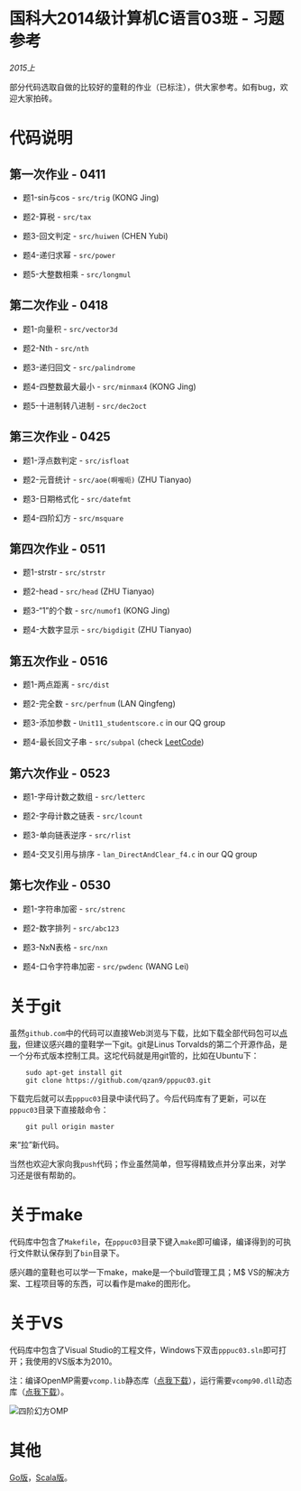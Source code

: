 # 国科大2014级计算机C语言03班 - 习题参考 #

*2015上*

部分代码选取自做的比较好的童鞋的作业（已标注），供大家参考。如有bug，欢迎大家拍砖。

# 代码说明 #

## 第一次作业 - 0411 ##

* 题1-sin与cos - `src/trig` (KONG Jing)

* 题2-算税 - `src/tax`

* 题3-回文判定 - `src/huiwen` (CHEN Yubi)

* 题4-递归求幂 - `src/power`

* 题5-大整数相乘 - `src/longmul`

## 第二次作业 - 0418 ##

* 题1-向量积 - `src/vector3d`

* 题2-Nth - `src/nth`

* 题3-递归回文 - `src/palindrome`

* 题4-四整数最大最小 - `src/minmax4` (KONG Jing)

* 题5-十进制转八进制 - `src/dec2oct`

## 第三次作业 - 0425 ##

* 题1-浮点数判定 - `src/isfloat`

* 题2-元音统计 - `src/aoe(啊喔呃)` (ZHU Tianyao)

* 题3-日期格式化 - `src/datefmt`

* 题4-四阶幻方 - `src/msquare`

## 第四次作业 - 0511 ##

* 题1-strstr - `src/strstr`

* 题2-head - `src/head` (ZHU Tianyao)

* 题3-“1”的个数 - `src/numof1` (KONG Jing)

* 题4-大数字显示 - `src/bigdigit` (ZHU Tianyao)

## 第五次作业 - 0516 ##

* 题1-两点距离 - `src/dist`

* 题2-完全数 - `src/perfnum` (LAN Qingfeng)

* 题3-添加参数 - `Unit11_studentscore.c` in our QQ group

* 题4-最长回文子串 - `src/subpal` (check [LeetCode](http://articles.leetcode.com/2011/11/longest-palindromic-substring-part-i.html))

## 第六次作业 - 0523 ##

* 题1-字母计数之数组 - `src/letterc`

* 题2-字母计数之链表 - `src/lcount`

* 题3-单向链表逆序 - `src/rlist`

* 题4-交叉引用与排序 - `lan_DirectAndClear_f4.c` in our QQ group

## 第七次作业 - 0530 ##

* 题1-字符串加密 - `src/strenc`

* 题2-数字排列 - `src/abc123`

* 题3-NxN表格 - `src/nxn`

* 题4-口令字符串加密 - `src/pwdenc` (WANG Lei)

# 关于git #

虽然`github.com`中的代码可以直接Web浏览与下载，比如下载全部代码包可以[点我](https://github.com/qzan9/PPPuC03/archive/master.zip)，但建议感兴趣的童鞋学一下git。git是Linus Torvalds的第二个开源作品，是一个分布式版本控制工具。这坨代码就是用git管的，比如在Ubuntu下：

```
    sudo apt-get install git
    git clone https://github.com/qzan9/pppuc03.git
```

下载完后就可以去`pppuc03`目录中读代码了。今后代码库有了更新，可以在`pppuc03`目录下直接敲命令：

```
    git pull origin master
```

来“拉”新代码。

当然也欢迎大家向我`push`代码；作业虽然简单，但写得精致点并分享出来，对学习还是很有帮助的。

# 关于make #

代码库中包含了`Makefile`，在`pppuc03`目录下键入`make`即可编译，编译得到的可执行文件默认保存到了`bin`目录下。

感兴趣的童鞋也可以学一下make，make是一个build管理工具；M$ VS的解决方案、工程项目等的东西，可以看作是make的图形化。

# 关于VS #

代码库中包含了Visual Studio的工程文件，Windows下双击`pppuc03.sln`即可打开；我使用的VS版本为2010。

注：编译OpenMP需要`vcomp.lib`静态库（[点我下载](http://pan.baidu.com/s/1590Ai)），运行需要`vcomp90.dll`动态库（[点我下载](http://pan.baidu.com/s/1eQJExmq)）。

![四阶幻方OMP](http://7xk0df.com1.z0.glb.clouddn.com/msquare.png)

# 其他 #

[Go版](https://github.com/qzan9/PPPuC03-Go)，[Scala版](https://github.com/qzan9/PPPuC03-Scala)。

